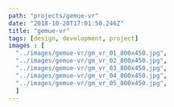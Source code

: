 ```yaml
---
path: "projects/gemue-vr"
date: "2018-10-20T17:01:50.246Z"
title: "gemue-vr"
tags: [design, development, project]
images : [
  "../images/gemue-vr/gm_vr_01_800x450.jpg",
  "../images/gemue-vr/gm_vr_02_800x450.jpg",
  "../images/gemue-vr/gm_vr_03_800x450.jpg",
  "../images/gemue-vr/gm_vr_04_800x450.jpg",
  "../images/gemue-vr/gm_vr_05_800x450.jpg",
  ]
---
```

